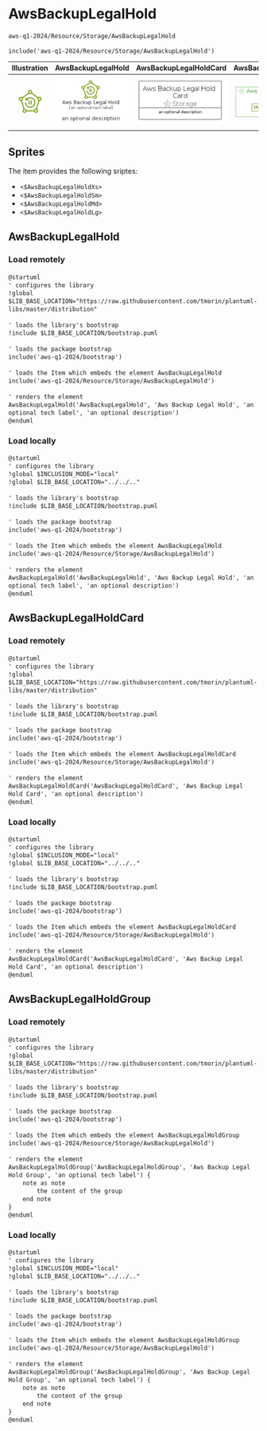 # AwsBackupLegalHold


```text
aws-q1-2024/Resource/Storage/AwsBackupLegalHold
```

```text
include('aws-q1-2024/Resource/Storage/AwsBackupLegalHold')
```



| Illustration | AwsBackupLegalHold | AwsBackupLegalHoldCard | AwsBackupLegalHoldGroup |
| :---: | :---: | :---: | :---: |
| ![illustration for Illustration](../../../aws-q1-2024/Resource/Storage/AwsBackupLegalHold.png) | ![illustration for AwsBackupLegalHold](../../../aws-q1-2024/Resource/Storage/AwsBackupLegalHold.Local.png) | ![illustration for AwsBackupLegalHoldCard](../../../aws-q1-2024/Resource/Storage/AwsBackupLegalHoldCard.Local.png) | ![illustration for AwsBackupLegalHoldGroup](../../../aws-q1-2024/Resource/Storage/AwsBackupLegalHoldGroup.Local.png) |



## Sprites
The item provides the following sriptes:

- `<$AwsBackupLegalHoldXs>`
- `<$AwsBackupLegalHoldSm>`
- `<$AwsBackupLegalHoldMd>`
- `<$AwsBackupLegalHoldLg>`





## AwsBackupLegalHold

### Load remotely
```plantuml
@startuml
' configures the library
!global $LIB_BASE_LOCATION="https://raw.githubusercontent.com/tmorin/plantuml-libs/master/distribution"

' loads the library's bootstrap
!include $LIB_BASE_LOCATION/bootstrap.puml

' loads the package bootstrap
include('aws-q1-2024/bootstrap')

' loads the Item which embeds the element AwsBackupLegalHold
include('aws-q1-2024/Resource/Storage/AwsBackupLegalHold')

' renders the element
AwsBackupLegalHold('AwsBackupLegalHold', 'Aws Backup Legal Hold', 'an optional tech label', 'an optional description')
@enduml
```

### Load locally
```plantuml
@startuml
' configures the library
!global $INCLUSION_MODE="local"
!global $LIB_BASE_LOCATION="../../.."

' loads the library's bootstrap
!include $LIB_BASE_LOCATION/bootstrap.puml

' loads the package bootstrap
include('aws-q1-2024/bootstrap')

' loads the Item which embeds the element AwsBackupLegalHold
include('aws-q1-2024/Resource/Storage/AwsBackupLegalHold')

' renders the element
AwsBackupLegalHold('AwsBackupLegalHold', 'Aws Backup Legal Hold', 'an optional tech label', 'an optional description')
@enduml
```

## AwsBackupLegalHoldCard

### Load remotely
```plantuml
@startuml
' configures the library
!global $LIB_BASE_LOCATION="https://raw.githubusercontent.com/tmorin/plantuml-libs/master/distribution"

' loads the library's bootstrap
!include $LIB_BASE_LOCATION/bootstrap.puml

' loads the package bootstrap
include('aws-q1-2024/bootstrap')

' loads the Item which embeds the element AwsBackupLegalHoldCard
include('aws-q1-2024/Resource/Storage/AwsBackupLegalHold')

' renders the element
AwsBackupLegalHoldCard('AwsBackupLegalHoldCard', 'Aws Backup Legal Hold Card', 'an optional description')
@enduml
```

### Load locally
```plantuml
@startuml
' configures the library
!global $INCLUSION_MODE="local"
!global $LIB_BASE_LOCATION="../../.."

' loads the library's bootstrap
!include $LIB_BASE_LOCATION/bootstrap.puml

' loads the package bootstrap
include('aws-q1-2024/bootstrap')

' loads the Item which embeds the element AwsBackupLegalHoldCard
include('aws-q1-2024/Resource/Storage/AwsBackupLegalHold')

' renders the element
AwsBackupLegalHoldCard('AwsBackupLegalHoldCard', 'Aws Backup Legal Hold Card', 'an optional description')
@enduml
```

## AwsBackupLegalHoldGroup

### Load remotely
```plantuml
@startuml
' configures the library
!global $LIB_BASE_LOCATION="https://raw.githubusercontent.com/tmorin/plantuml-libs/master/distribution"

' loads the library's bootstrap
!include $LIB_BASE_LOCATION/bootstrap.puml

' loads the package bootstrap
include('aws-q1-2024/bootstrap')

' loads the Item which embeds the element AwsBackupLegalHoldGroup
include('aws-q1-2024/Resource/Storage/AwsBackupLegalHold')

' renders the element
AwsBackupLegalHoldGroup('AwsBackupLegalHoldGroup', 'Aws Backup Legal Hold Group', 'an optional tech label') {
    note as note
        the content of the group
    end note
}
@enduml
```

### Load locally
```plantuml
@startuml
' configures the library
!global $INCLUSION_MODE="local"
!global $LIB_BASE_LOCATION="../../.."

' loads the library's bootstrap
!include $LIB_BASE_LOCATION/bootstrap.puml

' loads the package bootstrap
include('aws-q1-2024/bootstrap')

' loads the Item which embeds the element AwsBackupLegalHoldGroup
include('aws-q1-2024/Resource/Storage/AwsBackupLegalHold')

' renders the element
AwsBackupLegalHoldGroup('AwsBackupLegalHoldGroup', 'Aws Backup Legal Hold Group', 'an optional tech label') {
    note as note
        the content of the group
    end note
}
@enduml
```


